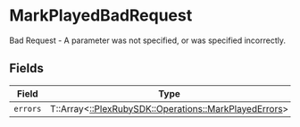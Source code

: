 # MarkPlayedBadRequest

Bad Request - A parameter was not specified, or was specified incorrectly.


## Fields

| Field                                                                                                | Type                                                                                                 | Required                                                                                             | Description                                                                                          |
| ---------------------------------------------------------------------------------------------------- | ---------------------------------------------------------------------------------------------------- | ---------------------------------------------------------------------------------------------------- | ---------------------------------------------------------------------------------------------------- |
| `errors`                                                                                             | T::Array<[::PlexRubySDK::Operations::MarkPlayedErrors](../../models/operations/markplayederrors.md)> | :heavy_minus_sign:                                                                                   | N/A                                                                                                  |